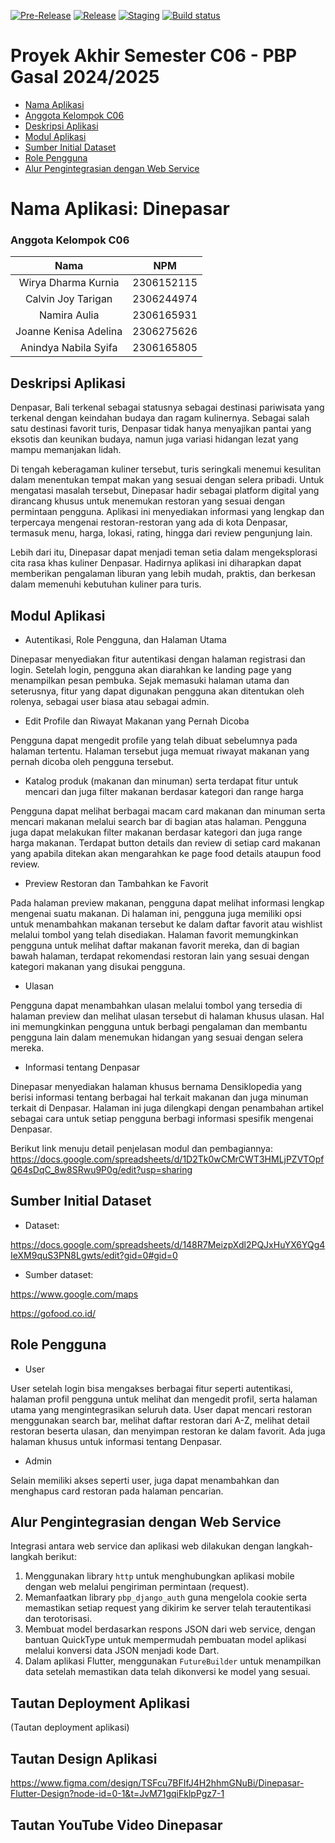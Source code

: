 [![Pre-Release](https://github.com/PBPC06/dinepasar_mobile/actions/workflows/pre-release.yml/badge.svg)](https://github.com/PBPC06/dinepasar_mobile/actions/workflows/pre-release.yml)
[![Release](https://github.com/PBPC06/dinepasar_mobile/actions/workflows/release.yml/badge.svg)](https://github.com/PBPC06/dinepasar_mobile/actions/workflows/release.yml)
[![Staging](https://github.com/PBPC06/dinepasar_mobile/actions/workflows/staging.yml/badge.svg)](https://github.com/PBPC06/dinepasar_mobile/actions/workflows/staging.yml)
[![Build status](https://build.appcenter.ms/v0.1/apps/905f757b-085d-4831-9b63-5f5c9e2e5e0a/branches/main/badge)](https://appcenter.ms)

# Proyek Akhir Semester C06 - PBP Gasal 2024/2025
- [Nama Aplikasi](#nama-aplikasi-dinepasar)
- [Anggota Kelompok C06](#anggota-kelompok-c06)
- [Deskripsi Aplikasi](#deskripsi-aplikasi)
- [Modul Aplikasi](#modul-aplikasi)
- [Sumber Initial Dataset](#sumber-initial-dataset)
- [Role Pengguna](#role-pengguna)
- [Alur Pengintegrasian dengan Web Service](#alur-pengintegrasian-dengan-web-service)

# Nama Aplikasi: Dinepasar


### Anggota Kelompok C06
| Nama | NPM |
| :--------------: | :--------: |
| Wirya Dharma Kurnia | 2306152115 |
| Calvin Joy Tarigan | 2306244974 |
| Namira Aulia | 2306165931 |
| Joanne Kenisa Adelina | 2306275626 |
| Anindya Nabila Syifa | 2306165805 |

## Deskripsi Aplikasi
Denpasar, Bali terkenal sebagai statusnya sebagai destinasi pariwisata yang terkenal dengan keindahan budaya dan ragam kulinernya. Sebagai salah satu destinasi favorit turis, Denpasar tidak hanya menyajikan pantai yang eksotis dan keunikan budaya, namun juga variasi hidangan lezat yang mampu memanjakan lidah.

Di tengah keberagaman kuliner tersebut, turis seringkali menemui kesulitan dalam menentukan tempat makan yang sesuai dengan selera pribadi. Untuk mengatasi masalah tersebut, Dinepasar hadir sebagai platform digital yang dirancang khusus untuk menemukan restoran yang sesuai dengan permintaan pengguna. Aplikasi ini menyediakan informasi yang lengkap dan terpercaya mengenai restoran-restoran yang ada di kota Denpasar, termasuk menu, harga, lokasi, rating, hingga dari review pengunjung lain. 

Lebih dari itu, Dinepasar dapat menjadi teman setia dalam mengeksplorasi cita rasa khas kuliner Denpasar. Hadirnya aplikasi ini diharapkan dapat memberikan pengalaman liburan yang lebih mudah, praktis, dan berkesan dalam memenuhi kebutuhan kuliner para turis.


## Modul Aplikasi
- Autentikasi, Role Pengguna, dan Halaman Utama

Dinepasar menyediakan fitur autentikasi dengan halaman registrasi dan login. Setelah login, pengguna akan diarahkan ke landing page yang menampilkan pesan pembuka. Sejak memasuki halaman utama dan seterusnya, fitur yang dapat digunakan pengguna akan ditentukan oleh rolenya, sebagai user biasa atau sebagai admin.

- Edit Profile dan Riwayat Makanan yang Pernah Dicoba

Pengguna dapat mengedit profile yang telah dibuat sebelumnya pada halaman tertentu. Halaman tersebut juga memuat riwayat makanan yang pernah dicoba oleh pengguna tersebut.
- Katalog produk (makanan dan minuman) serta terdapat fitur untuk mencari dan juga filter makanan berdasar kategori dan range harga

Pengguna dapat melihat berbagai macam card makanan dan minuman serta mencari makanan melalui search bar di bagian atas halaman. Pengguna juga dapat melakukan filter makanan berdasar kategori dan juga range harga makanan. Terdapat button details dan review di setiap card makanan yang apabila ditekan akan mengarahkan ke page food details ataupun food review.
- Preview Restoran dan Tambahkan ke Favorit

Pada halaman preview makanan, pengguna dapat melihat informasi lengkap mengenai suatu makanan. Di halaman ini, pengguna juga memiliki opsi untuk menambahkan makanan tersebut ke dalam daftar favorit atau wishlist melalui tombol yang telah disediakan. Halaman favorit memungkinkan pengguna untuk melihat daftar makanan favorit mereka, dan di bagian bawah halaman, terdapat rekomendasi restoran lain yang sesuai dengan kategori makanan yang disukai pengguna.
- Ulasan

Pengguna dapat menambahkan ulasan melalui tombol yang tersedia di halaman preview dan melihat ulasan tersebut di halaman khusus ulasan. Hal ini memungkinkan pengguna untuk berbagi pengalaman dan membantu pengguna lain dalam menemukan hidangan yang sesuai dengan selera mereka.

- Informasi tentang Denpasar

Dinepasar menyediakan halaman khusus bernama Densiklopedia yang berisi informasi tentang berbagai hal terkait makanan dan juga minuman terkait di Denpasar. Halaman ini juga dilengkapi dengan penambahan artikel sebagai cara untuk setiap pengguna berbagi informasi spesifik mengenai Denpasar.

Berikut link menuju detail penjelasan modul dan pembagiannya:
https://docs.google.com/spreadsheets/d/1D2Tk0wCMrCWT3HMLjPZVTOpfQ64sDqC_8w8SRwu9P0g/edit?usp=sharing


## Sumber Initial Dataset
- Dataset:

https://docs.google.com/spreadsheets/d/148R7MeizpXdl2PQJxHuYX6YQg4IeXM9quS3PN8Lgwts/edit?gid=0#gid=0 

- Sumber dataset:

https://www.google.com/maps

https://gofood.co.id/


## Role Pengguna
- User

User setelah login bisa mengakses berbagai fitur seperti autentikasi, halaman profil pengguna untuk melihat dan mengedit profil, serta halaman utama yang mengintegrasikan seluruh data. User dapat mencari restoran menggunakan search bar, melihat daftar restoran dari A-Z, melihat detail restoran beserta ulasan, dan menyimpan restoran ke dalam favorit. Ada juga halaman khusus untuk informasi tentang Denpasar. 

- Admin

Selain memiliki akses seperti user, juga dapat menambahkan dan menghapus card restoran pada halaman pencarian.

## Alur Pengintegrasian dengan Web Service
Integrasi antara web service dan aplikasi web dilakukan dengan langkah-langkah berikut:
1. Menggunakan library `http` untuk menghubungkan aplikasi mobile dengan web melalui pengiriman permintaan (request).
2. Memanfaatkan library `pbp_django_auth` guna mengelola cookie serta memastikan setiap request yang dikirim ke server telah terautentikasi dan terotorisasi.
3. Membuat model berdasarkan respons JSON dari web service, dengan bantuan QuickType untuk mempermudah pembuatan model aplikasi melalui konversi data JSON menjadi kode Dart.
4. Dalam aplikasi Flutter, menggunakan `FutureBuilder` untuk menampilkan data setelah memastikan data telah dikonversi ke model yang sesuai.


## Tautan Deployment Aplikasi
(Tautan deployment aplikasi)

## Tautan Design Aplikasi
https://www.figma.com/design/TSFcu7BFIfJ4H2hhmGNuBi/Dinepasar-Flutter-Design?node-id=0-1&t=JvM71gqiFklpPgz7-1

## Tautan YouTube Video Dinepasar